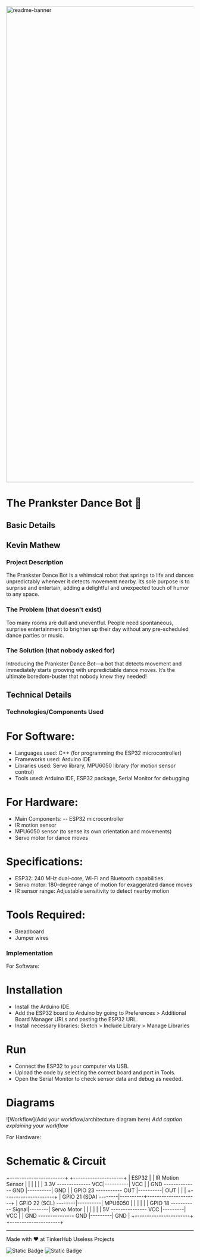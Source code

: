 <img width="1280" alt="readme-banner" src="https://github.com/user-attachments/assets/35332e92-44cb-425b-9dff-27bcf1023c6c">

# The Prankster Dance Bot 🎯


## Basic Details

## Kevin Mathew

### Project Description
The Prankster Dance Bot is a whimsical robot that springs to life and dances unpredictably whenever it detects movement nearby. Its sole purpose is to surprise and entertain, adding a delightful and unexpected touch of humor to any space.
### The Problem (that doesn't exist)
Too many rooms are dull and uneventful. People need spontaneous, surprise entertainment to brighten up their day without any pre-scheduled dance parties or music.

### The Solution (that nobody asked for)
Introducing the Prankster Dance Bot—a bot that detects movement and immediately starts grooving with unpredictable dance moves. It’s the ultimate boredom-buster that nobody knew they needed!

## Technical Details
### Technologies/Components Used
# For Software:
- Languages used: C++ (for programming the ESP32 microcontroller)
- Frameworks used: Arduino IDE
- Libraries used: Servo library, MPU6050 library (for motion sensor control)
- Tools used: Arduino IDE, ESP32 package, Serial Monitor for debugging
# For Hardware:
- Main Components:
-- ESP32 microcontroller
- IR motion sensor
- MPU6050 sensor (to sense its own orientation and movements)
- Servo motor for dance moves
# Specifications:
- ESP32: 240 MHz dual-core, Wi-Fi and Bluetooth capabilities
- Servo motor: 180-degree range of motion for exaggerated dance moves
- IR sensor range: Adjustable sensitivity to detect nearby motion
# Tools Required:
- Breadboard
- Jumper wires

### Implementation
For Software:
# Installation
- Install the Arduino IDE.
- Add the ESP32 board to Arduino by going to Preferences > Additional Board Manager URLs and pasting the ESP32 URL.
- Install necessary libraries: Sketch > Include Library > Manage Libraries

# Run
- Connect the ESP32 to your computer via USB.
- Upload the code by selecting the correct board and port in Tools.
- Open the Serial Monitor to check sensor data and debug as needed.

# Diagrams
![Workflow](Add your workflow/architecture diagram here)
*Add caption explaining your workflow*

For Hardware:

# Schematic & Circuit

+-----------------------+          +---------------------+
|        ESP32          |          |    IR Motion Sensor |
|                       |          |                     |
| 3.3V -------------- VCC|----------| VCC                 |
| GND -------------- GND |----------| GND                 |
| GPIO 23 ----------- OUT |----------| OUT                 |
|                       |          +---------------------+
| GPIO 21 (SDA) --------|----------+---------------------+
| GPIO 22 (SCL) --------|----------| MPU6050             |
|                       |          |                     |
| GPIO 18 ----------- Signal|--------| Servo Motor        |
|                       |          |                     |
| 5V --------------- VCC |---------| VCC                 |
| GND --------------- GND |---------| GND                 |
+-----------------------+          +---------------------+


---
Made with ❤️ at TinkerHub Useless Projects 

![Static Badge](https://img.shields.io/badge/TinkerHub-24?color=%23000000&link=https%3A%2F%2Fwww.tinkerhub.org%2F)
![Static Badge](https://img.shields.io/badge/UselessProject--24-24?link=https%3A%2F%2Fwww.tinkerhub.org%2Fevents%2FQ2Q1TQKX6Q%2FUseless%2520Projects)



